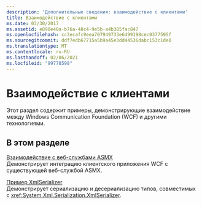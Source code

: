 ```yaml
---
description: 'Дополнительные сведения: взаимодействие с клиентами'
title: Взаимодействие с клиентами
ms.date: 03/30/2017
ms.assetid: e890e40a-b76a-48c4-9e5b-a4b385fac847
ms.openlocfilehash: cc3ecafc9eea707949733e6499198cec0377595f
ms.sourcegitcommit: ddf7edb67715a5b9a45e3dd44536dabc153c1de0
ms.translationtype: MT
ms.contentlocale: ru-RU
ms.lasthandoff: 02/06/2021
ms.locfileid: "99778598"
---
```

# <a name="client-interoperability"></a>Взаимодействие с клиентами

Этот раздел содержит примеры, демонстрирующие взаимодействие между Windows Communication Foundation (WCF) и другими технологиями.  
  
## <a name="in-this-section"></a>В этом разделе  

 [Взаимодействие с веб-службами ASMX](interoperating-with-asmx-web-services.md)  
 Демонстрирует интеграцию клиентского приложения WCF с существующей веб-службой ASMX.  
  
 [Пример XmlSerializer](xmlserializer-sample.md)  
 Демонстрирует сериализацию и десериализацию типов, совместимых с <xref:System.Xml.Serialization.XmlSerializer>.
